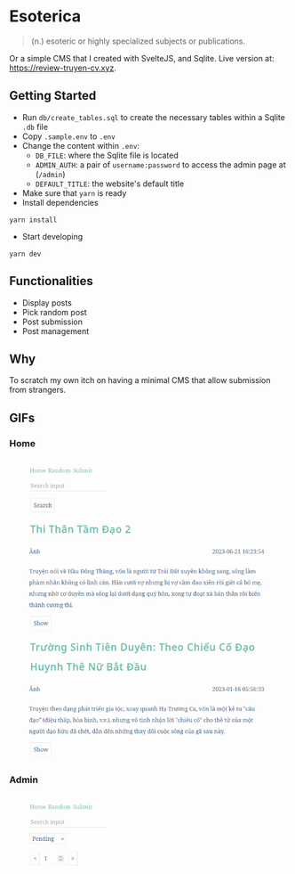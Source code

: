 # Esoterica

> (n.) esoteric or highly specialized subjects or publications.

Or a simple CMS that I created with SvelteJS, and Sqlite. Live version at: https://review-truyen-cv.xyz.

## Getting Started

- Run `db/create_tables.sql` to create the necessary tables within a Sqlite `.db` file
- Copy `.sample.env` to `.env`
- Change the content within `.env`:
  - `DB_FILE`: where the Sqlite file is located
  - `ADMIN_AUTH`: a pair of `username:password` to access the admin page at (`/admin`)
  - `DEFAULT_TITLE`: the website's default title
- Make sure that `yarn` is ready
- Install dependencies

```shell
yarn install
```

- Start developing

```shell
yarn dev
```

## Functionalities

- Display posts
- Pick random post
- Post submission
- Post management

## Why

To scratch my own itch on having a minimal CMS that allow submission from strangers.

## GIFs

### Home

![](/docs/screenshots/home.gif)

### Admin

![](/docs/screenshots/admin.gif)
